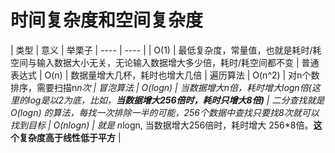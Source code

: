 # 时间复杂度和空间复杂度

| 类型 | 意义 | 举栗子
| ---- | ---- |
| O(1) | 最低复杂度，常量值，也就是耗时/耗空间与输入数据大小无关，无论输入数据增大多少倍，耗时/耗空间都不变 | 普通表达式
| O(n) | 数据量增大几杯，耗时也增大几倍 |  遍历算法
| O(n^2) | 对n个数排序，需要扫描n*n次 | 冒泡算法
| O(logn) | 当数据增大n倍，耗时增大logn倍(这里的log是以2为底，比如，**当数据增大256倍时，耗时只增大8倍)** | 二分查找就是 O(logn) 的算法，每找一次排除一半的可能，256个数据中查找只要找8次就可以找到目标
| O(nlogn) |  就是 n*logn, 当数据增大256倍时，耗时增大 256*8倍。**这个复杂度高于线性低于平方** |

